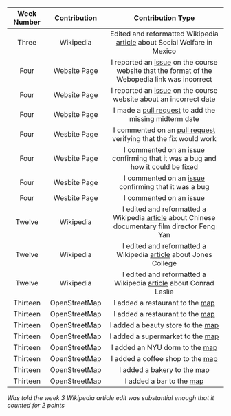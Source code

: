 | Week Number |Contribution |Contribution Type|
|:-------:|:-----------:|:----------------:|
| Three  | Wikipedia    | Edited and reformatted Wikipedia [article](https://en.wikipedia.org/wiki/Special:Contributions/Ntotonchy) about Social Welfare in Mexico |
| Four   | Website Page | I reported an [issue](https://github.com/joannakl/cs480_s18/issues/44) on the course website that the format of the Webopedia link was incorrect |
| Four   | Website Page | I reported an [issue](https://github.com/joannakl/cs480_s18/issues/41) on the course website about an incorrect date  |
| Four   | Website Page | I made a [pull request](https://github.com/joannakl/cs480_s18/pull/73) to add the missing midterm date | 
| Four   | Wesbite Page | I commented on an [pull request](https://github.com/joannakl/cs480_s18/pull/58) verifying that the fix would work |
| Four   | Wesbite Page | I commented on an [issue](https://github.com/joannakl/cs480_s18/issues/39) confirming that it was a bug and how it could be fixed |
| Four   | Wesbite Page | I commented on an [issue](https://github.com/joannakl/cs480_s18/issues/43) confirming that it was a bug |
| Four   | Wesbite Page | I commented on an [issue](https://github.com/joannakl/cs480_s18/issues/38) |
| Twelve | Wikipedia | I edited and reformatted a Wikipedia [article](https://en.wikipedia.org/wiki/Special:Contributions/Ntotonchy) about Chinese documentary film director Feng Yan |
| Twelve | Wikipedia | I edited and reformatted a Wikipedia [article](https://en.wikipedia.org/wiki/Special:Contributions/Ntotonchy) about Jones College |
| Twelve | Wikipedia | I edited and reformatted a Wikipedia [article](https://en.wikipedia.org/wiki/Special:Contributions/Ntotonchy) about Conrad Leslie |
| Thirteen | OpenStreetMap | I added a restaurant to the [map](https://www.openstreetmap.org/user/NatalieToto/history#map=6/39.758/-76.575) |
| Thirteen | OpenStreetMap | I added a restaurant to the [map](https://www.openstreetmap.org/user/NatalieToto/history#map=6/39.758/-76.575) |
| Thirteen | OpenStreetMap | I added a beauty store to the [map](https://www.openstreetmap.org/user/NatalieToto/history#map=6/39.758/-76.575) |
| Thirteen | OpenStreetMap | I added a supermarket to the [map](https://www.openstreetmap.org/user/NatalieToto/history#map=6/39.758/-76.575) |
| Thirteen | OpenStreetMap | I added an NYU dorm to the [map](https://www.openstreetmap.org/user/NatalieToto/history#map=6/39.758/-76.575) |
| Thirteen | OpenStreetMap | I added a coffee shop to the [map](https://www.openstreetmap.org/user/NatalieToto/history#map=6/39.758/-76.575) |
| Thirteen | OpenStreetMap | I added a bakery to the [map](https://www.openstreetmap.org/user/NatalieToto/history#map=6/39.758/-76.575) |
| Thirteen | OpenStreetMap | I added a bar to the [map](https://www.openstreetmap.org/user/NatalieToto/history#map=6/39.758/-76.575) |

*Was told the week 3 Wikipedia article edit was substantial enough that it counted for 2 points*
